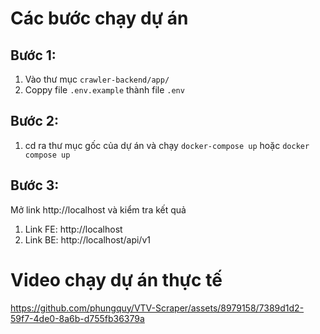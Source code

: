 # Các bước chạy dự án
## Bước 1:
1. Vào thư mục `crawler-backend/app/`
2. Coppy file `.env.example` thành file `.env`
## Bước 2:
1. cd ra thư mục gốc của dự án và chạy `docker-compose up` hoặc `docker compose up`
## Bước 3:
Mở link http://localhost và kiểm tra kết quả
1. Link FE: http://localhost
2. Link BE: http://localhost/api/v1
# Video chạy dự án thực tế

https://github.com/phungquy/VTV-Scraper/assets/8979158/7389d1d2-59f7-4de0-8a6b-d755fb36379a

